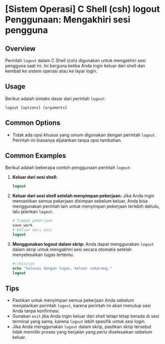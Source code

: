 # [Sistem Operasi] C Shell (csh) logout Penggunaan: Mengakhiri sesi pengguna

## Overview
Perintah `logout` dalam C Shell (csh) digunakan untuk mengakhiri sesi pengguna saat ini. Ini berguna ketika Anda ingin keluar dari shell dan kembali ke sistem operasi atau ke layar login.

## Usage
Berikut adalah sintaks dasar dari perintah `logout`:

```
logout [options] [arguments]
```

## Common Options
- Tidak ada opsi khusus yang umum digunakan dengan perintah `logout`. Perintah ini biasanya dijalankan tanpa opsi tambahan.

## Common Examples
Berikut adalah beberapa contoh penggunaan perintah `logout`:

1. **Keluar dari sesi shell:**
   ```csh
   logout
   ```

2. **Keluar dari sesi shell setelah menyimpan pekerjaan:**
   Jika Anda ingin memastikan semua pekerjaan disimpan sebelum keluar, Anda bisa menggunakan perintah lain untuk menyimpan pekerjaan terlebih dahulu, lalu jalankan `logout`.
   ```csh
   # Simpan pekerjaan
   save_work
   # Keluar dari sesi
   logout
   ```

3. **Menggunakan logout dalam skrip:**
   Anda dapat menggunakan `logout` dalam skrip untuk mengakhiri sesi secara otomatis setelah menyelesaikan tugas tertentu.
   ```csh
   #!/bin/csh
   echo "Selesai dengan tugas, keluar sekarang."
   logout
   ```

## Tips
- Pastikan untuk menyimpan semua pekerjaan Anda sebelum menjalankan perintah `logout`, karena perintah ini akan menutup sesi Anda tanpa konfirmasi.
- Gunakan `exit` jika Anda ingin keluar dari shell tetapi tetap berada di sesi terminal yang sama, karena `logout` lebih spesifik untuk sesi login.
- Jika Anda menggunakan `logout` dalam skrip, pastikan skrip tersebut tidak memiliki proses yang berjalan yang perlu diselesaikan sebelum keluar.